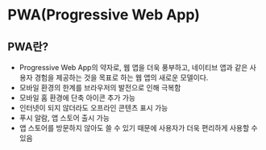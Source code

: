 # PWA(Progressive Web App)

## PWA란?
- Progressive Web App의 약자로, 웹 앱을 더욱 풍부하고, 네이티브 앱과 같은 사용자 경험을 제공하는 것을 목표로 하는 웹 앱의 새로운 모델이다.
- 모바일 환경의 한계를 브라우저의 발전으로 인해 극복함
- 모바일 홈 환경에 단축 아이콘 추가 가능
- 인터넷이 되지 않더라도 오프라인 콘텐츠 표시 가능
- 푸시 알람, 앱 스토어 출시 가능
- 앱 스토어를 방문하지 않아도 쓸 수 있기 때문에 사용자가 더욱 편리하게 사용할 수 있음